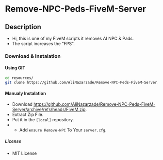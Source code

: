 # Remove-NPC-Peds-FiveM-Server

## Description
- Hi, this is one of my FiveM scripts it removes AI NPC & Pads.
- The script increases the "FPS".
  
### Download & Instalation

#### Using GIT

```sh
cd resources/
git clone https://github.com/AliNazarzade/Remove-NPC-Peds-FiveM-Server.git
```

#### Manualy Instalation

- Download <https://github.com/AliNazarzade/Remove-NPC-Peds-FiveM-Server/archive/refs/heads/FiveM.zip>.
- Extract Zip File.
- Put it in the `[local]` repository.
- - Add `ensure Remove-NPC` To Your `server.cfg`.


##### License

- MIT License
